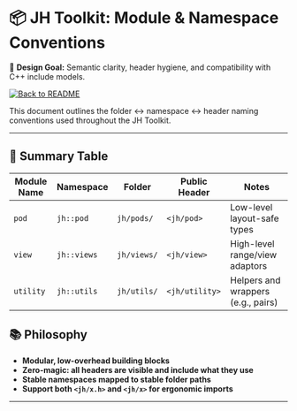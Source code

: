 # 📦 JH Toolkit: Module & Namespace Conventions

🧠 **Design Goal:** Semantic clarity, header hygiene, and compatibility with C++ include models.

[![Back to README](https://img.shields.io/badge/%20Back%20to%20README-blue?style=for-the-badge)](../../README.md)


This document outlines the folder ↔ namespace ↔ header naming conventions used throughout the JH Toolkit.

---

## 📐 Summary Table

| Module Name | Namespace   | Folder      | Public Header  | Notes                              |
|-------------|-------------|-------------|----------------|------------------------------------|
| `pod`       | `jh::pod`   | `jh/pods/`  | `<jh/pod>`     | Low-level layout-safe types        |
| `view`      | `jh::views` | `jh/views/` | `<jh/view>`    | High-level range/view adaptors     |
| `utility`   | `jh::utils` | `jh/utils/` | `<jh/utility>` | Helpers and wrappers (e.g., pairs) |


## 📚 Philosophy

- **Modular, low-overhead building blocks**
- **Zero-magic: all headers are visible and include what they use**
- **Stable namespaces mapped to stable folder paths**
- **Support both `<jh/x.h>` and `<jh/x>` for ergonomic imports**

---